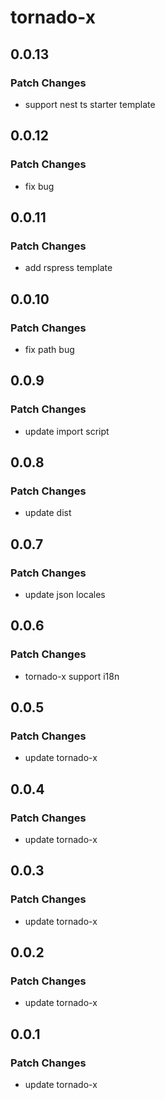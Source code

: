# tornado-x

## 0.0.13

### Patch Changes

- support nest ts starter template

## 0.0.12

### Patch Changes

- fix bug

## 0.0.11

### Patch Changes

- add rspress template

## 0.0.10

### Patch Changes

- fix path bug

## 0.0.9

### Patch Changes

- update import script

## 0.0.8

### Patch Changes

- update dist

## 0.0.7

### Patch Changes

- update json locales

## 0.0.6

### Patch Changes

- tornado-x support i18n

## 0.0.5

### Patch Changes

- update tornado-x

## 0.0.4

### Patch Changes

- update tornado-x

## 0.0.3

### Patch Changes

- update tornado-x

## 0.0.2

### Patch Changes

- update tornado-x

## 0.0.1

### Patch Changes

- update tornado-x
